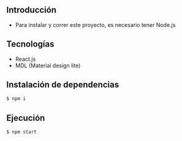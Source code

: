 ## Introducción
 - Para instalar y correr este proyecto, es necesario tener Node.js

## Tecnologías
 - React.js
 - MDL (Material design lite)

## Instalación de dependencias

```sh
$ npm i
```

## Ejecución
```sh
$ npm start
```

